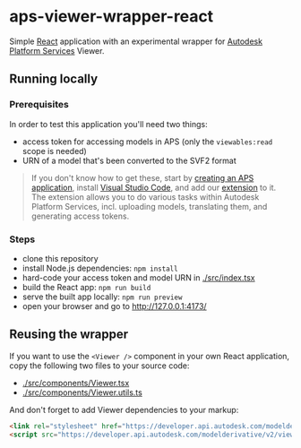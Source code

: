# aps-viewer-wrapper-react

Simple [React](https://reactjs.org) application with an experimental wrapper for [Autodesk Platform Services](https://aps.autodesk.com) Viewer.

## Running locally

### Prerequisites

In order to test this application you'll need two things:

- access token for accessing models in APS (only the `viewables:read` scope is needed)
- URN of a model that's been converted to the SVF2 format

> If you don't know how to get these, start by [creating an APS application](https://aps.autodesk.com/en/docs/oauth/v2/tutorials/create-app/),
> install [Visual Studio Code](https://code.visualstudio.com/), and add our [extension](https://marketplace.visualstudio.com/items?itemName=petrbroz.vscode-forge-tools)
> to it. The extension allows you to do various tasks within Autodesk Platform Services, incl. uploading models, translating them, and generating access tokens.

### Steps

- clone this repository
- install Node.js dependencies: `npm install`
- hard-code your access token and model URN in [./src/index.tsx](./src/index.tsx)
- build the React app: `npm run build`
- serve the built app locally: `npm run preview`
- open your browser and go to http://127.0.0.1:4173/

## Reusing the wrapper

If you want to use the `<Viewer />` component in your own React application, copy the following two files to your source code:

- [./src/components/Viewer.tsx](./src/components/Viewer.tsx)
- [./src/components/Viewer.utils.ts](./src/components/Viewer.utils.ts)

And don't forget to add Viewer dependencies to your markup:

```html
<link rel="stylesheet" href="https://developer.api.autodesk.com/modelderivative/v2/viewers/7.*/style.css">
<script src="https://developer.api.autodesk.com/modelderivative/v2/viewers/7.*/viewer3D.js"></script>
```